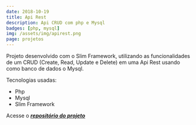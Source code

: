 ```yaml
---
date: 2018-10-19
title: Api Rest
description: Api CRUD com php e Mysql
badges: [php, mysql]
img: /assets/img/apirest.png
page: projetos
---
```


Projeto desenvolvido com o Slim Framework, utilizando as funcionalidades de um CRUD (Create, Read, Update e Delete) em uma Api Rest usando como banco de dados o Mysql.

Tecnologias usadas:

- Php
- Mysql
- Slim Framework



Acesse o ***<a href="https://github.com/obrunorocha/api" target="_blank">repositório do projeto</a>***